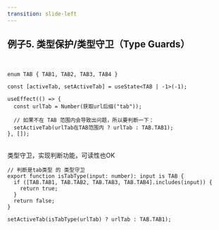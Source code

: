 ```yaml
---
transition: slide-left
---
```

## 例子5. 类型保护/类型守卫（Type Guards）

<br>

```tsx {all|8-9|all}
enum TAB { TAB1, TAB2, TAB3, TAB4 }

const [activeTab, setActiveTab] = useState<TAB | -1>(-1);

useEffect(() => {
  const urlTab = Number(获取url后缀("tab"));

  // 如果不在 TAB 范围内会导致出问题，所以要判断一下：
  setActiveTab(urlTab在TAB范围内 ? urlTab : TAB.TAB1);
}, []);
```

<br>
<v-clicks>

<div>
<carbon-idea /> 类型守卫，实现判断功能，可读性也OK
</div>

```tsx {all|2|9|all}
// 判断是tab类型 的 类型守卫
export function isTabType(input: number): input is TAB {
  if ([TAB.TAB1, TAB.TAB2, TAB.TAB3, TAB.TAB4].includes(input)) {
    return true;
  }
  return false;
}

setActiveTab(isTabType(urlTab) ? urlTab : TAB.TAB1);
```
</v-clicks>
